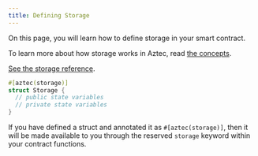 ```yaml
---
title: Defining Storage
---
```


On this page, you will learn how to define storage in your smart contract.

To learn more about how storage works in Aztec, read [the concepts](/guides/smart_contracts/writing_contracts/storage/storage_slots).

[See the storage reference](/aztec/concepts/storage/index.md).

```rust
#[aztec(storage)]
struct Storage {
  // public state variables
  // private state variables
}
```

If you have defined a struct and annotated it as `#[aztec(storage)]`, then it will be made available to you through the reserved `storage` keyword within your contract functions.
